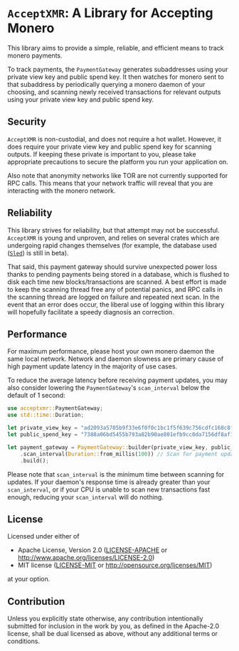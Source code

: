 # `AcceptXMR`: A Library for Accepting Monero

This library aims to provide a simple, reliable, and efficient means to track monero payments.

To track payments, the `PaymentGateway` generates subaddresses using your private view key and
public spend key. It then watches for monero sent to that subaddress by periodically querying a
monero daemon of your choosing, and scanning newly received transactions for relevant outputs
using your private view key and public spend key.

## Security

`AcceptXMR` is non-custodial, and does not require a hot wallet. However, it does require your
private view key and public spend key for scanning outputs. If keeping these private is important
to you, please take appropriate precautions to secure the platform you run your application on.

Also note that anonymity networks like TOR are not currently supported for RPC calls. This
means that your network traffic will reveal that you are interacting with the monero network.

## Reliability

This library strives for reliability, but that attempt may not be successful. `AcceptXMR` is
young and unproven, and relies on several crates which are undergoing rapid changes themselves
(for example, the database used ([`Sled`](https://docs.rs/sled)) is still in beta).

That said, this payment gateway should survive unexpected power loss thanks to pending payments
being stored in a database, which is flushed to disk each time new blocks/transactions are
scanned. A best effort is made to keep the scanning thread free any of potential panics, and RPC
calls in the scanning thread are logged on failure and repeated next scan. In the event that an
error does occur, the liberal use of logging within this library will hopefully facilitate a
speedy diagnosis an correction.

## Performance

For maximum performance, please host your own monero daemon the same local network. Network and
daemon slowness are primary cause of high payment update latency in the majority of use cases.

To reduce the average latency before receiving payment updates, you may also consider lowering
the `PaymentGateway`'s `scan_interval` below the default of 1 second:
```rust
use acceptxmr::PaymentGateway;
use std::time::Duration;

let private_view_key = "ad2093a5705b9f33e6f0f0c1bc1f5f639c756cdfc168c8f2ac6127ccbdab3a03";
let public_spend_key = "7388a06bd5455b793a82b90ae801efb9cc0da7156df8af1d5800e4315cc627b4";

let payment_gateway = PaymentGateway::builder(private_view_key, public_spend_key)
    .scan_interval(Duration::from_millis(100)) // Scan for payment updates every 100 ms.
    .build();
```

Please note that `scan_interval` is the minimum time between scanning for updates. If your
daemon's response time is already greater than your `scan_interval`, or if your CPU is unable to
scan new transactions fast enough, reducing your `scan_interval` will do nothing.

## License

Licensed under either of

 * Apache License, Version 2.0
   ([LICENSE-APACHE](LICENSE-APACHE) or http://www.apache.org/licenses/LICENSE-2.0)
 * MIT license
   ([LICENSE-MIT](LICENSE-MIT) or http://opensource.org/licenses/MIT)

at your option.

## Contribution

Unless you explicitly state otherwise, any contribution intentionally submitted
for inclusion in the work by you, as defined in the Apache-2.0 license, shall be
dual licensed as above, without any additional terms or conditions.
